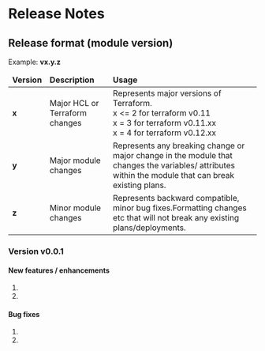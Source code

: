 # Release Notes

## Release format (module version)
Example: **vx.y.z**

<table>
  <thead>
 <tr>
    <td><strong>Version</strong></td>
    <td><strong>Description</strong></td>
	<td><strong>Usage</strong></td>
  </tr>
    </thead>
   <tbody>
  <tr>
    <td><strong>x</strong></td>
    <td>Major HCL or Terraform changes</td>
    <td>Represents major versions of Terraform. </br> x <= 2 for terraform v0.11 </br>x = 3 for terraform v0.11.xx </br>x = 4 for terraform v0.12.xx</td>
  </tr>
    <tr>
    <td><strong>y</strong></td>
    <td>Major module changes</td>
	<td>Represents any breaking change or major change in the module that changes the variables/ attributes within the module that can break existing plans.</td>
  </tr>
    <tr>
  <td><strong>z</strong></td>
    <td>Minor module changes</td>
	<td>Represents backward compatible, minor bug fixes.Formatting changes etc that will not break any existing plans/deployments.</td>
  </tr>
   </tbody>
</table>

### Version v0.0.1

#### New features / enhancements <List and briefly explain the new features and enhancements in this version>

1.
2.

#### Bug fixes <List and briefly explain the important bug fixes that users should be aware of>

1.
2.

